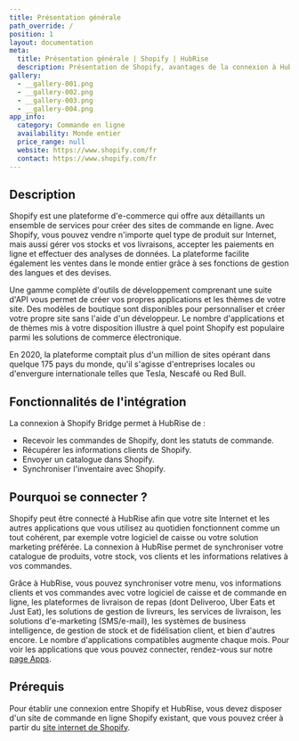 ```yaml
---
title: Présentation générale
path_override: /
position: 1
layout: documentation
meta:
  title: Présentation générale | Shopify | HubRise
  description: Présentation de Shopify, avantages de la connexion à HubRise, fonctionnalités de l'intégration. Synchronisez les données entre logiciel de caisse et applications.
gallery:
  - __gallery-001.png
  - __gallery-002.png
  - __gallery-003.png
  - __gallery-004.png
app_info:
  category: Commande en ligne
  availability: Monde entier
  price_range: null
  website: https://www.shopify.com/fr
  contact: https://www.shopify.com/fr
---
```


## Description

Shopify est une plateforme d'e-commerce qui offre aux détaillants un ensemble de services pour créer des sites de commande en ligne. Avec Shopify, vous pouvez vendre n'importe quel type de produit sur Internet, mais aussi gérer vos stocks et vos livraisons, accepter les paiements en ligne et effectuer des analyses de données. La plateforme facilite également les ventes dans le monde entier grâce à ses fonctions de gestion des langues et des devises.

Une gamme complète d'outils de développement comprenant une suite d'API vous permet de créer vos propres applications et les thèmes de votre site. Des modèles de boutique sont disponibles pour personnaliser et créer votre propre site sans l'aide d'un développeur. Le nombre d'applications et de thèmes mis à votre disposition illustre à quel point Shopify est populaire parmi les solutions de commerce électronique.

En 2020, la plateforme comptait plus d'un million de sites opérant dans quelque 175 pays du monde, qu'il s'agisse d'entreprises locales ou d'envergure internationale telles que Tesla, Nescafé ou Red Bull.

## Fonctionnalités de l'intégration

La connexion à Shopify Bridge permet à HubRise de :

- Recevoir les commandes de Shopify, dont les statuts de commande.
- Récupérer les informations clients de Shopify.
- Envoyer un catalogue dans Shopify.
- Synchroniser l'inventaire avec Shopify.

## Pourquoi se connecter ?

Shopify peut être connecté à HubRise afin que votre site Internet et les autres applications que vous utilisez au quotidien fonctionnent comme un tout cohérent, par exemple votre logiciel de caisse ou votre solution marketing préférée. La connexion à HubRise permet de synchroniser votre catalogue de produits, votre stock, vos clients et les informations relatives à vos commandes.

Grâce à HubRise, vous pouvez synchroniser votre menu, vos informations clients et vos commandes avec votre logiciel de caisse et de commande en ligne, les plateformes de livraison de repas (dont Deliveroo, Uber Eats et Just Eat), les solutions de gestion de livreurs, les services de livraison, les solutions d'e-marketing (SMS/e-mail), les systèmes de business intelligence, de gestion de stock et de fidélisation client, et bien d'autres encore. Le nombre d'applications compatibles augmente chaque mois. Pour voir les applications que vous pouvez connecter, rendez-vous sur notre [page Apps](/apps).

## Prérequis

Pour établir une connexion entre Shopify et HubRise, vous devez disposer d'un site de commande en ligne Shopify existant, que vous pouvez créer à partir du [site internet de Shopify](https://www.shopify.com).
